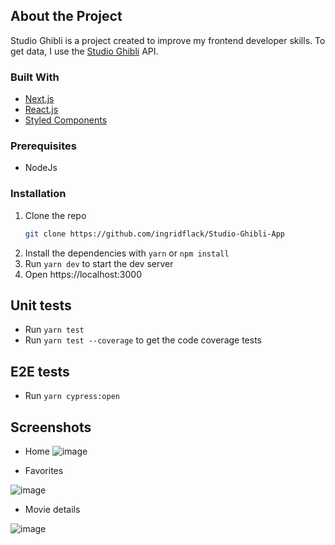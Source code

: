 ## About the Project

Studio Ghibli is a project created to improve my frontend developer skills. To get data, I use the [Studio Ghibli](https://ghibliapi.herokuapp.com/#) API.

### Built With

- [Next.js](https://nextjs.org/)
- [React.js](https://reactjs.org/)
- [Styled Components](https://styled-components.com/)

### Prerequisites

- NodeJs

### Installation

1. Clone the repo
   ```sh
   git clone https://github.com/ingridflack/Studio-Ghibli-App
   ```
2. Install the dependencies with `yarn` or `npm install`
3. Run `yarn dev` to start the dev server
4. Open https://localhost:3000

## Unit tests

- Run `yarn test`
- Run `yarn test --coverage` to get the code coverage tests

## E2E tests

- Run `yarn cypress:open`

## Screenshots

- Home 
![image](https://user-images.githubusercontent.com/8032317/177872839-ca2e1173-01f6-4b15-9880-056832eee7ca.png)

- Favorites

![image](https://user-images.githubusercontent.com/8032317/177872884-8954bb65-cd34-4f23-ba94-c7c0a4080a2a.png)

- Movie details

![image](https://user-images.githubusercontent.com/8032317/177872980-e9a2e032-afde-4dc6-afbc-14229cf09d14.png)



